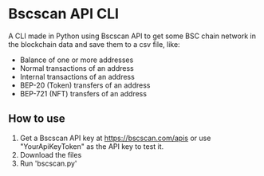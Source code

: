 # Bscscan API CLI

A CLI made in Python using Bscscan API to get some BSC chain network in the blockchain data and save them to a csv file, like:
- Balance of one or more addresses
- Normal transactions of an address
- Internal transactions of an address
- BEP-20 (Token) transfers of an address
- BEP-721 (NFT) transfers of an address

## How to use
1. Get a Bscscan API key at https://bscscan.com/apis or use "YourApiKeyToken" as the API key to test it.
2. Download the files
3. Run 'bscscan.py'
